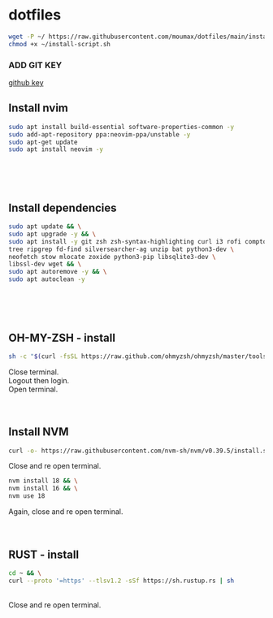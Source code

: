 # dotfiles

```sh
wget -P ~/ https://raw.githubusercontent.com/moumax/dotfiles/main/install-script.sh && \
chmod +x ~/install-script.sh
```

### ADD GIT KEY
[github key](https://github.com/settings/keys)

## Install nvim

```sh
sudo apt install build-essential software-properties-common -y
sudo add-apt-repository ppa:neovim-ppa/unstable -y
sudo apt-get update
sudo apt install neovim -y
```

<br /><br /><br />


## Install dependencies

```sh
sudo apt update && \
sudo apt upgrade -y && \
sudo apt install -y git zsh zsh-syntax-highlighting curl i3 rofi compton \
tree ripgrep fd-find silversearcher-ag unzip bat python3-dev \
neofetch stow mlocate zoxide python3-pip libsqlite3-dev \
libssl-dev wget && \
sudo apt autoremove -y && \
sudo apt autoclean -y
```

<br /><br /><br />

## OH-MY-ZSH - install

```sh
sh -c "$(curl -fsSL https://raw.github.com/ohmyzsh/ohmyzsh/master/tools/install.sh)"
```

Close terminal.<br />
Logout then login.<br />
Open terminal.
<br /><br /><br />

## Install NVM

```sh
curl -o- https://raw.githubusercontent.com/nvm-sh/nvm/v0.39.5/install.sh | bash
```

Close and re open terminal.

```sh
nvm install 18 && \
nvm install 16 && \
nvm use 18
```
Again, close and re open terminal.
<br /><br /><br />


## RUST - install

```sh
cd ~ && \
curl --proto '=https' --tlsv1.2 -sSf https://sh.rustup.rs | sh
```

<br />
Close and re open terminal.
<br /><br /><br />

